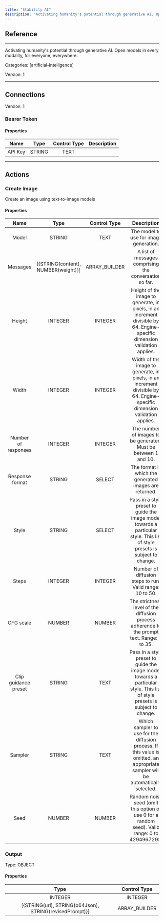 ```yaml
---
title: "Stability AI"
description: "Activating humanity's potential through generative AI. Open models in every modality, for everyone, everywhere."
---
```

## Reference
<hr />

Activating humanity's potential through generative AI. Open models in every modality, for everyone, everywhere.


Categories: [artificial-intelligence]


Version: 1

<hr />



## Connections

Version: 1


### Bearer Token

#### Properties

|      Name      |     Type     |     Control Type     |     Description     |
|:--------------:|:------------:|:--------------------:|:-------------------:|
| API Key | STRING | TEXT  |  |





<hr />





## Actions


### Create Image
Create an image using text-to-image models

#### Properties

|      Name      |     Type     |     Control Type     |     Description     |
|:--------------:|:------------:|:--------------------:|:-------------------:|
| Model | STRING | TEXT  |  The model to use for image generation.  |
| Messages | [{STRING\(content), NUMBER\(weight)}] | ARRAY_BUILDER  |  A list of messages comprising the conversation so far.  |
| Height | INTEGER | INTEGER  |  Height of the image to generate, in pixels, in an increment divisible by 64. Engine-specific dimension validation applies.  |
| Width | INTEGER | INTEGER  |  Width of the image to generate, in pixels, in an increment divisible by 64. Engine-specific dimension validation applies.  |
| Number of responses | INTEGER | INTEGER  |  The number of images to be generated. Must be between 1 and 10.  |
| Response format | STRING | SELECT  |  The format in which the generated images are returned.  |
| Style | STRING | SELECT  |  Pass in a style preset to guide the image model towards a particular style. This list of style presets is subject to change.  |
| Steps | INTEGER | INTEGER  |  Number of diffusion steps to run. Valid range: 10 to 50.  |
| CFG scale | NUMBER | NUMBER  |  The strictness level of the diffusion process adherence to the prompt text. Range: 0 to 35.  |
| Clip guidance preset | STRING | TEXT  |  Pass in a style preset to guide the image model towards a particular style. This list of style presets is subject to change.  |
| Sampler | STRING | TEXT  |  Which sampler to use for the diffusion process. If this value is omitted, an appropriate sampler will be automatically selected.  |
| Seed | NUMBER | NUMBER  |  Random noise seed (omit this option or use 0 for a random seed). Valid range: 0 to 4294967295.  |


### Output



Type: OBJECT


#### Properties

|     Type     |     Control Type     |
|:------------:|:--------------------:|
| INTEGER | INTEGER  |
| [{STRING\(url), STRING\(b64Json), STRING\(revisedPrompt)}] | ARRAY_BUILDER  |






